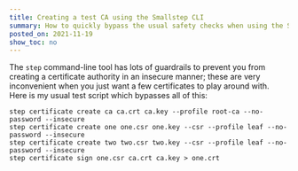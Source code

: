 ```yaml
---
title: Creating a test CA using the Smallstep CLI
summary: How to quickly bypass the usual safety checks when using the Smallstep CLI to get a CA up and running quickly.
posted_on: 2021-11-19
show_toc: no
---
```


The `step` command-line tool has lots of guardrails to prevent you from creating a certificate authority in an insecure manner; these are very inconvenient when you just want a few certificates to play around with. Here is my usual test script which bypasses all of this:

```
step certificate create ca ca.crt ca.key --profile root-ca --no-password --insecure
step certificate create one one.csr one.key --csr --profile leaf --no-password --insecure
step certificate create two two.csr two.key --csr --profile leaf --no-password --insecure
step certificate sign one.csr ca.crt ca.key > one.crt
```
